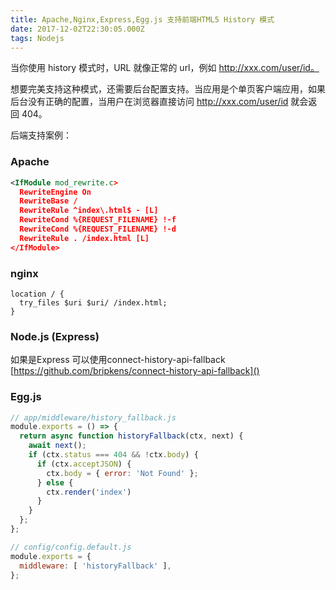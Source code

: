 ```yaml
---
title: Apache,Nginx,Express,Egg.js 支持前端HTML5 History 模式
date: 2017-12-02T22:30:05.000Z
tags: Nodejs
---
```

当你使用 history 模式时，URL 就像正常的 url，例如 http://xxx.com/user/id。

想要完美支持这种模式，还需要后台配置支持。当应用是个单页客户端应用，如果后台没有正确的配置，当用户在浏览器直接访问 http://xxx.com/user/id 就会返回 404。

后端支持案例：
### Apache
``` XML
<IfModule mod_rewrite.c>
  RewriteEngine On
  RewriteBase /
  RewriteRule ^index\.html$ - [L]
  RewriteCond %{REQUEST_FILENAME} !-f
  RewriteCond %{REQUEST_FILENAME} !-d
  RewriteRule . /index.html [L]
</IfModule>
```

### nginx
```
location / {
  try_files $uri $uri/ /index.html;
}
```

### Node.js (Express)
如果是Express 可以使用connect-history-api-fallback
[https://github.com/bripkens/connect-history-api-fallback]()


### Egg.js
```javascript
// app/middleware/history_fallback.js
module.exports = () => {
  return async function historyFallback(ctx, next) {
    await next();
    if (ctx.status === 404 && !ctx.body) {
      if (ctx.acceptJSON) {
        ctx.body = { error: 'Not Found' };
      } else {
        ctx.render('index')
      }
    }
  };
};
```

```javascript
// config/config.default.js
module.exports = {
  middleware: [ 'historyFallback' ],
};
```
